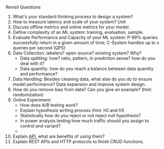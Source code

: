 Revisit Questions
1. What's your standard thinking process to design a system?
2. How to measure latency and scale of your system? Unit
3. Discuss offline metrics and online metrics for your model.
4. Define complexity of an ML system: training, evaluation, sample. 
5. Evaluate Performance and Capacity of your ML system: P-99% queries successfully return in a given amount of time; C-System handles up to x queries per second (QPS)
6. Data Collection: labelers? open-source? existing system? Why? 
   - Data splitting: how? ratio, pattern, in prediction sense? how do you deal with it? 
   - Data quantity: how do you reach a balance between data quantity and performance? 
8. Data Handling: Besides cleaning data, what else do you do to ensure model performance? Data expansion and improve system design.
9. How do you remove bias from data? Can you give an example? (hint: randomization)
10. Online Experiment: 
    - How does A/B testing work? 
    - Explain hypothesis writing process (hint: h0 and h1)
    - Statistically how do you reject or not reject null hypothesis?
    - In power analysis testing how much traffic should you assign to control and variant?
    - 
11. Explain [API](https://www.educative.io/blog/what-is-an-api), what are benefits of using them?
12. Explain REST APIs and HTTP protocols to finish CRUD functions.